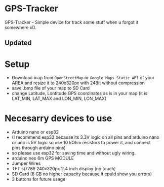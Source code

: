 # GPS-Tracker
GPS-Tracker - Simple device for track some stuff when u forgot it somewhere xD.
## Updated
# Setup
- Download map from ```OpenStreetMap``` or ```Google Maps Static API``` of your AREA and resize it to 240x320px with 24Bit without compression
- save .bmp file of your map to SD Card
- change Latitude, Lontitude GPS coordinates as is in your map (it is LAT_MIN, LAT_MAX and LON_MIN, LON_MAX)
# Necesarry devices to use
- Arduino nano or esp32 
- (I recommend esp32 because its 3.3V logic on all pins and arduino nano or uno is 5V logic so use 10 kOhm resistors to power it, and connect pins through arduino pins)
- so please use esp32 for saving time and without ugly wiring.
- arduino neo 6m GPS MODULE
- Jumper Wires
- TFT st7789 240x320px 2.4 inch display (no touch)
- SD Card (8 GB no higher capacity because it cpuld show you errors)
- 3 buttons for future usage